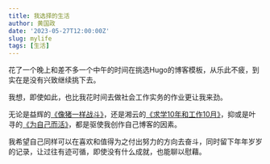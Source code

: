 ```yaml
---
title: 我选择的生活
author: 黄国政
date: '2023-05-27T12:00:00Z'
slug: mylife
tags: [生活]
---  
```


<!--more-->

花了一个晚上和差不多一个中午的时间在挑选Hugo的博客模板，从乐此不疲，到实在是没有兴致继续挑下去。  

我想，即使如此，也比我花时间去做社会工作实务的作业更让我来劲。 

无论是益辉的[《像猪一样战斗》](https://yihui.org/cn/2010/12/fighting-like-a-pig/)，还是湘云的[《求学10年和工作10月》](https://xiangyun.rbind.io/2020/08/ten-years-ten-months/)，抑或是叶寻的[《为自己而活》](https://cyrusyip.org/zh-cn/post/2021/02/18/live-for-myself/)，都是驱使我创作自己博客的因素。

我希望自己同样可以在喜欢和值得为之付出努力的方向去奋斗，同时留下年年岁岁的记录，让过往有迹可循，即使没有什么成就，也能聊以慰藉。